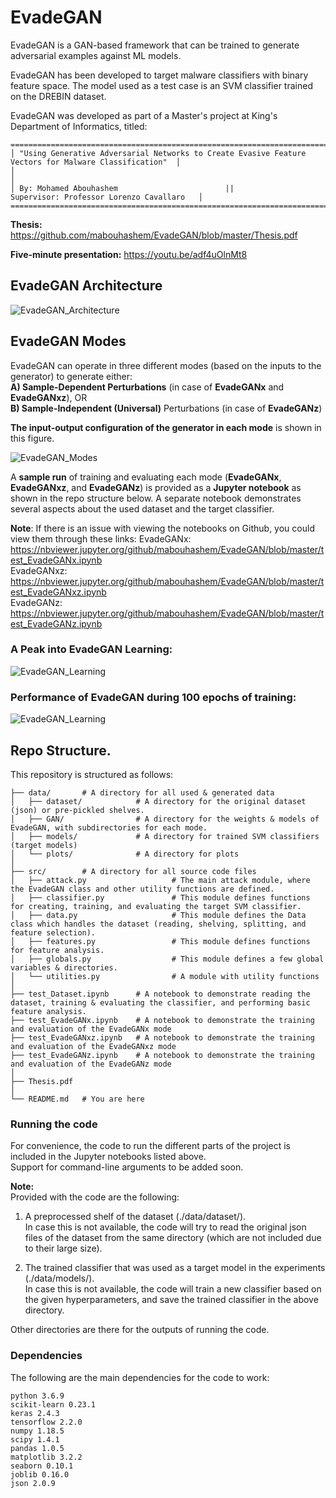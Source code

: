 # EvadeGAN #
EvadeGAN is a GAN-based framework that can be trained to generate adversarial examples against ML models.

EvadeGAN has been developed to target malware classifiers with binary feature space. The model used as a test case is an SVM classifier trained on the DREBIN dataset. 

EvadeGAN was developed as part of a Master's project at King's Department of Informatics, titled:

```
=========================================================================================================
│ "Using Generative Adversarial Networks to Create Evasive Feature Vectors for Malware Classification"  │ 
│                                                                                                       │
│ By: Mohamed Abouhashem                        ||            Supervisor: Professor Lorenzo Cavallaro   │
=========================================================================================================
```

**Thesis:** https://github.com/mabouhashem/EvadeGAN/blob/master/Thesis.pdf

**Five-minute presentation:** https://youtu.be/adf4uOlnMt8

## EvadeGAN Architecture

![EvadeGAN_Architecture](https://xwrzea.am.files.1drv.com/y4mUzS0T-RYduypuSQKfx1fN-lERRjoZMV9de4OTGrMCJxoamJ0DXIYOZ1ecaQ_SjeCnva3dX5SuORmNoIPVCoZHw9H4-0PejGfPkvj0VtXPesah44gnmO9zHgwrMFBaTkQHz0NK8oEKBtWSvcDJPpfPKUFJyiGXbUJXmyqfM95TaPoyb9pol41NjimVMUVaiyIZ5aIkyuQHh5g9TWFHB7wVg/EvadeGAN_Architecture.png)


## EvadeGAN Modes
EvadeGAN can operate in three different modes (based on the inputs to the generator) to generate either:\
**A) Sample-Dependent Perturbations** (in case of **EvadeGANx** and **EvadeGANxz**), OR  
**B) Sample-Independent (Universal)** Perturbations (in case of **EvadeGANz**)  
  
**The input-output configuration of the generator in each mode** is shown in this figure.  

![EvadeGAN_Modes](https://pnhxsw.am.files.1drv.com/y4mZfqQ-GOUQivMTvSqrbiO34e--2yam_Hkwr6diDyjQWig2yKhezwxlqT_NXy-DIKG8hOT9M2rEjrh9aqis4zxdGkU9MftWovw2sPEN2MsGkq6lJATQ9B839lz558KwNAiINNgzTQ_99ZCQsIXgnRMGTOc8aOgjHTTJAqZbmuU1MNW6AJg6SVr1xfS0fvCI7ohKCE7zG2aSixTb5Tmo6taIw/GeneratorModes.png)

A **sample run** of training and evaluating each mode (**EvadeGANx**, **EvadeGANxz**, and **EvadeGANz**) is provided as a **Jupyter notebook** as shown in the repo structure below. A separate notebook demonstrates several aspects about the used dataset and the target classifier.  

**Note**: If there is an issue with viewing the notebooks on Github, you could view them through these links:
EvadeGANx: https://nbviewer.jupyter.org/github/mabouhashem/EvadeGAN/blob/master/test_EvadeGANx.ipynb  
EvadeGANxz: https://nbviewer.jupyter.org/github/mabouhashem/EvadeGAN/blob/master/test_EvadeGANxz.ipynb  
EvadeGANz: https://nbviewer.jupyter.org/github/mabouhashem/EvadeGAN/blob/master/test_EvadeGANz.ipynb  

### A Peak into EvadeGAN Learning: ###

![EvadeGAN_Learning](https://xwspyq.am.files.1drv.com/y4mtI75AknfHCJuh0iBTiL8MXSRC93xD36Y0yjKrrw7qPYcgK7esC2OiswCQpRzLqGecxpcbS5CB0RNJOgocB0x-2u9AaTWtHc1jErxUVaFIu609ArWXkvdHAg9DokzptCK49SzIY35EvhH9whLU6I80L1_uTsUOoI64_pzt3UBnQXqqueHKY7N43v0_LkqYFh_q5ZJ7PS4AhlazjDGh922mw/EvadeGAN_Learning.png)  

### Performance of EvadeGAN during 100 epochs of training: ###

![EvadeGAN_Learning](https://xwtyaw.am.files.1drv.com/y4mPD2KdEY-30D1CXTqQCtolwAkHtNxJzMZd1eggoU6XeGpCxJkcXcz9GySFAgMhIV4zy-FejUnb1hcgFDKSBIPu2jUuz5kMPjkjqNokWNXUUtkg8Ot9WFRdoS1tT40MbOiiMW7ubZHuCK9J2wAC6f5DT5egW-m6aO5HGrjLjLWYuPXdII3J-9tqeUpccayyen0K8_MBg_r6mTIlUHuLaOycg/EvadeGANxz_Training_100_Epochs.png)  

 

## Repo Structure. ##
This repository is structured as follows:
```
├── data/       # A directory for all used & generated data
│   ├── dataset/            # A directory for the original dataset (json) or pre-pickled shelves.
│   ├── GAN/                # A directory for the weights & models of EvadeGAN, with subdirectories for each mode.
│   ├── models/             # A directory for trained SVM classifiers (target models)
│   └── plots/              # A directory for plots
│   
├── src/        # A directory for all source code files
│   ├── attack.py                   # The main attack module, where the EvadeGAN class and other utility functions are defined. 
│   ├── classifier.py               # This module defines functions for creating, training, and evaluating the target SVM classifier. 
│   ├── data.py                     # This module defines the Data class which handles the dataset (reading, shelving, splitting, and feature selection).
│   ├── features.py                 # This module defines functions for feature analysis.
│   ├── globals.py                  # This module defines a few global variables & directories.
│   └── utilities.py                # A module with utility functions
│   
├── test_Dataset.ipynb      # A notebook to demonstrate reading the dataset, training & evaluating the classifier, and performing basic feature analysis.
├── test_EvadeGANx.ipynb    # A notebook to demonstrate the training and evaluation of the EvadeGANx mode
├── test_EvadeGANxz.ipynb   # A notebook to demonstrate the training and evaluation of the EvadeGANxz mode
├── test_EvadeGANz.ipynb    # A notebook to demonstrate the training and evaluation of the EvadeGANz mode
│
├── Thesis.pdf 
│   
└── README.md   # You are here
```
  

### Running the code ###
For convenience, the code to run the different parts of the project is included in the Jupyter notebooks listed above.  
Support for command-line arguments to be added soon.

**Note:**  
Provided with the code are the following:  
1. A preprocessed shelf of the dataset (./data/dataset/).  
In case this is not available, the code will try to read the original json files of the dataset from the same directory (which are not included due to their large size).  
  
2. The trained classifier that was used as a target model in the experiments (./data/models/).  
In case this is not available, the code will train a new classifier based on the given hyperparameters, and save the trained classifier in the above directory.   
   
Other directories are there for the outputs of running the code.  

     
### Dependencies ###
The following are the main dependencies for the code to work:
```
python 3.6.9
scikit-learn 0.23.1
keras 2.4.3
tensorflow 2.2.0
numpy 1.18.5
scipy 1.4.1
pandas 1.0.5
matplotlib 3.2.2
seaborn 0.10.1
joblib 0.16.0
json 2.0.9
```